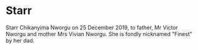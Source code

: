 # Starr

Starr Chikanyima Nworgu on 25 December 2019, to father, Mr Victor Nworgu and mother Mrs Vivian Nworgu. She is fondly nicknamed "Finest" by her dad.